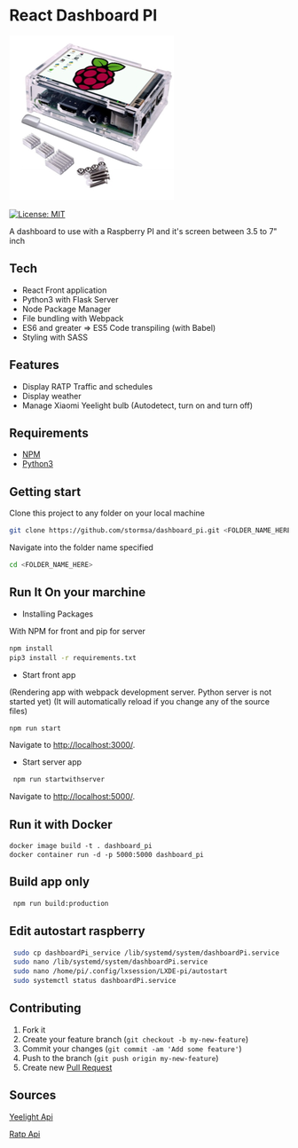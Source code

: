 # React Dashboard PI
![Dashboard PI](dashboardPi.png)

[![License: MIT](https://img.shields.io/badge/License-MIT-brightgreen.svg)](https://opensource.org/licenses/MIT) 

A dashboard to use with a Raspberry PI and it's screen between 3.5 to 7" inch

## Tech
+ React Front application
+ Python3 with Flask Server 
+ Node Package Manager 
+ File bundling with Webpack
+ ES6 and greater => ES5 Code transpiling (with Babel)
+ Styling with SASS

## Features

+ Display RATP Traffic and schedules 
+ Display weather
+ Manage Xiaomi Yeelight bulb (Autodetect, turn on and turn off)


## Requirements

* [NPM](https://www.npmjs.com/)
* [Python3](https://www.python.org/downloads/)

## Getting start


Clone this project to any folder on your local machine
```bash
git clone https://github.com/stormsa/dashboard_pi.git <FOLDER_NAME_HERE>
```
Navigate into the folder name specified
```bash
cd <FOLDER_NAME_HERE>
```

## Run It On your marchine 

+ Installing Packages

With NPM for front and pip for server
```bash 
npm install
pip3 install -r requirements.txt
```

+ Start front app

(Rendering app with webpack development server. Python server is not started yet)
(It will automatically reload if you change any of the source files)

```bash
npm run start
```

Navigate to [http://localhost:3000/](http://localhost:3000). 

+ Start server app

```bash
 npm run startwithserver
```

Navigate to [http://localhost:5000/](http://localhost:5000).

## Run it with Docker
```
docker image build -t . dashboard_pi
docker container run -d -p 5000:5000 dashboard_pi
```

## Build app only

```bash
 npm run build:production
```

## Edit autostart raspberry
```bash
 sudo cp dashboardPi_service /lib/systemd/system/dashboardPi.service
 sudo nano /lib/systemd/system/dashboardPi.service
 sudo nano /home/pi/.config/lxsession/LXDE-pi/autostart
 sudo systemctl status dashboardPi.service
```

## Contributing

1. Fork it
2. Create your feature branch (`git checkout -b my-new-feature`)
3. Commit your changes (`git commit -am 'Add some feature'`)
4. Push to the branch (`git push origin my-new-feature`)
5. Create new [Pull Request](../../pull/new/master)

## Sources

[Yeelight Api](https://yeelight.readthedocs.io/en/latest/)

[Ratp Api](https://api-ratp.pierre-grimaud.fr/v3)
